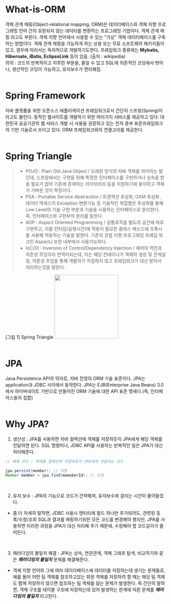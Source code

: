 # What-is-ORM
객체 관계 매핑(Object-relational mapping; ORM)은 데이터베이스와 객체 지향 프로그래밍 언어 간의 호환되지 않는 데이터를 변환하는 프로그래밍 기법이다. 객체 관계 매핑 라고도 부른다. 객체 지향 언어에서 사용할 수 있는 "가상" 객체 데이터베이스를 구축하는 방법이다. 객체 관계 매핑을 가능하게 하는 상용 또는 무료 소프트웨어 패키지들이 있고, 경우에 따라서는 독자적으로 개발하기도한다. 프레임워크 종류에는 **Mybatis, Hibernate, iBatis, EclipseLink** 등이 있음. (출처 : wikipedia) <br>
의의 : 코드의 반복적이고 지루한 부분을, 줄일 수 있고 SQL에 의존적인 코딩에서 벗어나, 생산적인 코딩이 가능하고, 유지보수가 편리해짐.
<br><br>

# Spring Framework
자바 플랫폼을 위한 오픈소스 애플리케이션 프레임워크로서 간단히 스프링(Spring)이라고도 불린다.
동적인 웹사이트를 개발하기 위한 여러가지 서비스를 제공하고 있다.
대한민국 공공기관의 웹 서비스 개발 시 사용을 권장하고 있는 전자 종부 표준프레임워크의 기반 기술로서 쓰이고 있다.
ORM 프레임워크와의 연결고리를 제공한다.
<br><br>

# Spring Triangle
> - POJO : Plain Old Java Object / 오래된 방식의 자바 객체를 의미하는 말인데, 스프링에서는 구현을 위해 특정한 인터페이스를 구현하거나 상속을 받을 필요가 없어 기존에 존재하는 라이브러리 등을 지원하기에 용이하고 객체가 가벼운 것이 특징이다.
> - PSA : Portable Service Abstraction / 트랜잭션 추상화, OXM 추상화 , 데이터 액세스의 Exception 변환기능 등 기술적인 복잡함은 추상화를 통해 Low Level의 기술 구현 부분과 기술을 사용하는 인터페이스로 분리한다. 즉, 인터페이스와 구현부의 분리를 말한다.
> - AOP : Aspect Oriented Programming / 공통로직을 별도의 공간에 따로 구현하고, 이를 런타임(실행시간)에 적용이 필요한 클래스 메소드에 프록시를 사용해 적용하는 기술을 말한다. 기존의 관점 지향 프로그래밍 프레임 워크인 AspectJ 또한 내부에서 사용가능하다.
> - IoC/DI : Inversion of Control/Dependency Injection / 제어의 역전과 의존성 주입이라 번역이되는데, 이는 해당 컨테이너가 객체의 생성 및 관계설정, 의존성 주입을 통해 개발자가 직접하지 않고 프레임워크가 대신 맡아서 처리하는것을 말한다.

[그림 1] Spring Triangle
<img src="https://github.com/minuk8932/What-is-ORM/blob/master/img/spring-triangle.png" width=200>
<br><br>

# JPA
Java Persistence API의 약자로, 자바 진영의 ORM 기술 표준이다. JPA는 application과 JDBC 사이에서 동작한다. JPA는 EJB(Enterprise Java Beans) 3.0에서 하이버네이트 기반으로 만들어진 ORM 기술에 대한 API 표준 명세다.(즉, 인터페이스들의 집합)
<br><br>

# Why JPA?
1. 생산성 : JPA를 사용하면 자바 컬렉션에 객체를 저장하듯이 JPA에게 해당 객체를 전달하면 된다. SQL 명령어나, JDBC API를 사용하는 반복적인 일은 JPA가 대신 처리해준다. <br>
```Java
// 예제 코드 : 객체를 컬렉션에 저장하듯이 JPA에게 전달하는 코드

jpa.persist(member); // 저장
Member member = jpa.find(memeberId); // 조회
```
<br>

2. 유지 보수 : JPA의 기능으로 코드가 간략해져, 유지보수에 걸리는 시간이 줄어들었다.
- 좀 더 자세히 말하면, JDBC 사용시 엔티티에 필드 하나만 추가되어도, 관련된 등록/수정/조회 SQL과 결과를 매핑하기위한 모든 코드를 변경해야 했지만, JPA를 사용하면 이러한 과정을 JPA가 대신 처리해 주기 때문에, 수정해야 할 코드길이가 줄어든다.
<br>

3. 패러다임의 불일치 해결 : JPA는 상속, 연관관계, 객체 그래프 탐색, 비교하기와 같은 **_패러다임의 불일치_** 문제를 해결해준다.
- 객체 지향 언어와 그에 따라 데이터베이스에 데이터를 저장하는데 생기는 문제들로, 예를 들어 어떤 팀 객체를 참조하고있는 회원 객체를 저장하려 할 때는 해당 팀 객체도 함께 저장하지 않으면 참조하는 팀 객체를 잃는 문제가 발생한다. 즉 간단히 말하면, 객체 구조를 테이블 구조에 저장하는데 있어 발생하는 한계에 따른 문제를 **_패러다임의 불일치_** 라고한다.

